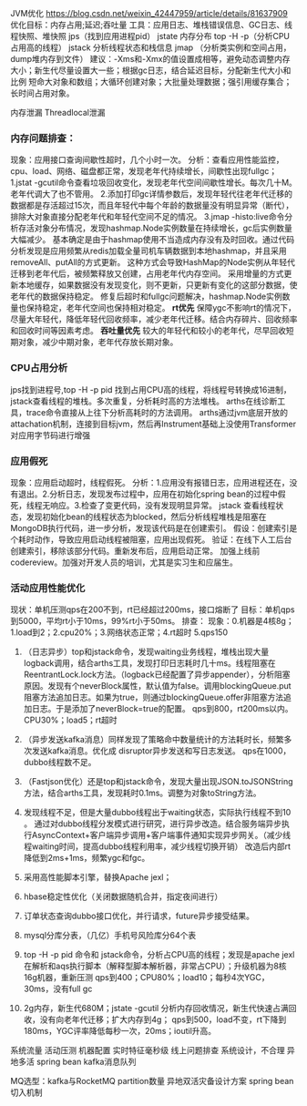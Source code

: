 

JVM优化
https://blog.csdn.net/weixin_42447959/article/details/81637909
优化目标：内存占用;延迟;吞吐量
工具：应用日志、堆栈错误信息、GC日志、线程快照、堆快照
jps（找到应用进程pid）
jstate 内存分布
top -H -p（分析CPU占用高的线程）
jstack 分析线程状态和栈信息
jmap （分析类实例和空间占用，dump堆内存到文件）
建议：-Xms和-Xmx的值设置成相等，避免动态调整内存大小；新生代尽量设置大一些；根据gc日志，结合延迟目标，分配新生代大小和比例
短命大对象和数组；大循环创建对象；大批量处理数据；强引用缓存集合；长时间占用对象。

内存泄漏
Threadlocal泄漏


### 内存问题排查：
现象：应用接口查询间歇性超时，几个小时一次。
分析：查看应用性能监控，cpu、load、网络、磁盘都正常，发现老年代持续增长，间歇性出现fullgc；
1.jstat -gcutil命令查看垃圾回收变化，发现老年代空间间歇性增长。每次几十M。老年代调大了也不管用。
2.添加打印gc详情参数后，发现年轻代往老年代迁移的数据都是存活超过15次，而且年轻代中每个年龄的数据量没有明显异常（断代），排除大对象直接分配老年代和年轻代空间不足的情况。
3.jmap -histo:live命令分析存活对象分布情况，发现hashmap.Node实例数量在持续增长，gc后实例数量大幅减少。
基本确定是由于hashmap使用不当造成内存没有及时回收。通过代码分析发现是应用频繁从redis加载全量司机车辆数据到本地hashmap，并且采用removeAll、putAll的方式更新。
这种方式会导致HashMap的Node实例从年轻代迁移到老年代后，被频繁释放又创建，占用老年代内存空间。
采用增量的方式更新本地缓存，如果数据没有发现变化，则不更新，只更新有变化的这部分数据，使老年代的数据保持稳定。
修复后超时和fullgc问题解决，hashmap.Node实例数量也保持稳定，老年代空间也保持相对稳定。
**rt优先** 保障ygc不影响rt的情况下，尽量大年轻代，降低年轻代回收频率，减少老年代迁移。结合内存碎片、回收频率和回收时间等因素考虑。
**吞吐量优先** 较大的年轻代和较小的老年代，尽早回收短期对象，减少中期对象，老年代存放长期对象。

### CPU占用分析 
jps找到进程号,top -H -p pid 找到占用CPU高的线程，将线程号转换成16进制，jstack查看线程的堆栈。多次重复，分析耗时高的方法堆栈。
arths在线诊断工具，trace命令直接从上往下分析高耗时的方法调用。
arths通过jvm底层开放的attachation机制，连接到目标jvm，然后再Instrument基础上没使用Transformer对应用字节码进行增强

### 应用假死
现象：应用启动超时，线程假死。
分析：1.应用没有报错日志，应用进程还在，没有退出。2.分析日志，发现发布过程中，应用在初始化spring bean的过程中假死，线程无响应。3.检查了变更代码，没有发现明显异常。
jstack 查看线程状态，发现初始化bean的线程状态为blocked，然后分析线程堆栈是阻塞在MongoDB执行代码，进一步分析，发现该代码是在创建索引。
假设：创建索引是个耗时动作，导致应用启动线程被阻塞，应用出现假死。
验证：在线下人工后台创建索引，移除该部分代码。重新发布后，应用启动正常。
加强上线前codereview。加强对开发人员的培训，尤其是实习生和应届生。


### 活动应用性能优化
现状：单机压测qps在200不到，rt已经超过200ms，接口熔断了
目标：单机qps到5000，平均rt小于10ms，99%rt小于50ms。
排查：
现象：0.机器是4核8g；1.load到2；2.cpu20%；3.网络状态正常；4.rt超时 5.qps150
1. （日志异步）top和jstack命令，发现waiting业务线程，堆栈出现大量logback调用，结合arths工具，发现打印日志耗时几十ms。线程阻塞在ReentrantLock.lock方法。（logback已经配置了异步appender），分析阻塞原因。发现有个neverBlock属性，默认值为false。调用blockingQueue.put阻塞方法追加日志。如果为true，则通过blockingQueue.offer非阻塞方法追加日志。于是添加了neverBlock=true的配置。
qps到800，rt200ms以内。CPU30%；load5；rt超时
2. （异步发送kafka消息）同样发现了策略命中数量统计的方法耗时长，频繁多次发送kafka消息。优化成 disruptor异步发送和写日志发送。
qps在1000，dubbo线程数不足。
3. （Fastjson优化）还是top和jstack命令，发现大量出现JSON.toJSONString方法，结合arths工具，发现耗时0.1ms。调整为对象toString方法。
4. 发现线程不足，但是大量dubbo线程出于waiting状态，实际执行线程不到10 。
通过对dubbo线程分发模式进行研究，进行异步改造。结合服务端异步执行AsyncContext+客户端异步调用+客户端事件通知实现异步网关。（减少线程waiting时间，提高dubbo线程利用率，减少线程切换开销）
改造后内部rt降低到2ms+1ms，频繁ygc和fgc。
5. 采用高性能脚本引擎，替换Apache jexl；
6. hbase稳定性优化（关闭数据随机合并，指定夜间进行）
7. 订单状态查询dubbo接口优化，并行请求，future异步接受结果。
8. mysql分库分表，（几亿）手机号风险库分64个表

1. top -H -p pid 命令和  jstack命令，分析占CPU高的线程；发现是apache jexl在解析和aqs执行脚本（解释型脚本解析器，非常占CPU）；升级机器为8核16g机器，重新压测
qps到400；CPU80%；load10；每秒4次YGC，30ms，没有full gc
2. 2g内存，新生代680M；jstate -gcutil 分析内存回收情况，新生代快速占满回收，没有向老年代迁移；扩大内存到4g；
qps到500，load不变，rt下降到180ms，YGC评率降低每秒一次，20ms；ioutil升高。



系统流量
活动压测
机器配置
实时特征毫秒级
线上问题排查
系统设计，不合理
异地多活
spring bean
kafka消息队列


MQ选型：kafka与RocketMQ
partition数量
异地双活灾备设计方案
spring bean切入机制
